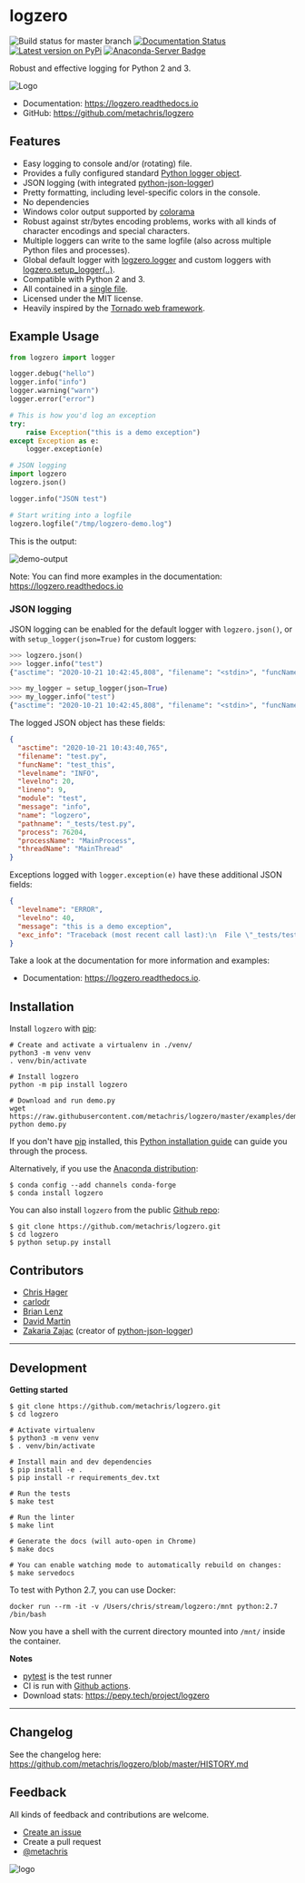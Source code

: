 # logzero

![Build status for master branch](https://github.com/metachris/logzero/workflows/Run%20the%20tests/badge.svg)
[![Documentation Status](https://readthedocs.org/projects/logzero/badge/?version=latest)](https://logzero.readthedocs.io/en/latest/?badge=latest)
[![Latest version on PyPi](https://img.shields.io/pypi/v/logzero.svg)](https://pypi.python.org/pypi/logzero)
[![Anaconda-Server Badge](https://anaconda.org/conda-forge/logzero/badges/version.svg)](https://anaconda.org/conda-forge/logzero)

Robust and effective logging for Python 2 and 3.

![Logo](https://raw.githubusercontent.com/metachris/logzero/master/docs/_static/demo-output-with-beaver.png)

* Documentation: https://logzero.readthedocs.io
* GitHub: https://github.com/metachris/logzero


Features
--------

* Easy logging to console and/or (rotating) file.
* Provides a fully configured standard [Python logger object](https://docs.python.org/2/library/logging.html#module-level-functions>).
* JSON logging (with integrated [python-json-logger](https://github.com/madzak/python-json-logger))
* Pretty formatting, including level-specific colors in the console.
* No dependencies
* Windows color output supported by [colorama](https://github.com/tartley/colorama)
* Robust against str/bytes encoding problems, works with all kinds of character encodings and special characters.
* Multiple loggers can write to the same logfile (also across multiple Python files and processes).
* Global default logger with [logzero.logger](https://logzero.readthedocs.io/en/latest/#i-logzero-logger) and custom loggers with [logzero.setup_logger(..)](https://logzero.readthedocs.io/en/latest/#i-logzero-setup-logger).
* Compatible with Python 2 and 3.
* All contained in a [single file](https://github.com/metachris/logzero/blob/master/logzero/__init__.py).
* Licensed under the MIT license.
* Heavily inspired by the [Tornado web framework](https://github.com/tornadoweb/tornado).


Example Usage
-------------

```python
from logzero import logger

logger.debug("hello")
logger.info("info")
logger.warning("warn")
logger.error("error")

# This is how you'd log an exception
try:
    raise Exception("this is a demo exception")
except Exception as e:
    logger.exception(e)

# JSON logging
import logzero
logzero.json()

logger.info("JSON test")

# Start writing into a logfile
logzero.logfile("/tmp/logzero-demo.log")
```

This is the output:

![demo-output](https://raw.githubusercontent.com/metachris/logzero/master/docs/_static/demo-output-json.png)

Note: You can find more examples in the documentation: https://logzero.readthedocs.io

### JSON logging

JSON logging can be enabled for the default logger with `logzero.json()`, or with `setup_logger(json=True)` for custom loggers:

```python
>>> logzero.json()
>>> logger.info("test")
{"asctime": "2020-10-21 10:42:45,808", "filename": "<stdin>", "funcName": "<module>", "levelname": "INFO", "levelno": 20, "lineno": 1, "module": "<stdin>", "message": "test", "name": "logzero_default", "pathname": "<stdin>", "process": 76179, "processName": "MainProcess", "threadName": "MainThread"}

>>> my_logger = setup_logger(json=True)
>>> my_logger.info("test")
{"asctime": "2020-10-21 10:42:45,808", "filename": "<stdin>", "funcName": "<module>", "levelname": "INFO", "levelno": 20, "lineno": 1, "module": "<stdin>", "message": "test", "name": "logzero_default", "pathname": "<stdin>", "process": 76179, "processName": "MainProcess", "threadName": "MainThread"}
```

The logged JSON object has these fields:

```json
{
  "asctime": "2020-10-21 10:43:40,765",
  "filename": "test.py",
  "funcName": "test_this",
  "levelname": "INFO",
  "levelno": 20,
  "lineno": 9,
  "module": "test",
  "message": "info",
  "name": "logzero",
  "pathname": "_tests/test.py",
  "process": 76204,
  "processName": "MainProcess",
  "threadName": "MainThread"
}
```

Exceptions logged with `logger.exception(e)` have these additional JSON fields:

```json
{
  "levelname": "ERROR",
  "levelno": 40,
  "message": "this is a demo exception",
  "exc_info": "Traceback (most recent call last):\n  File \"_tests/test.py\", line 15, in test_this\n    raise Exception(\"this is a demo exception\")\nException: this is a demo exception"
}
```

Take a look at the documentation for more information and examples:

* Documentation: https://logzero.readthedocs.io.


Installation
------------

Install `logzero` with [pip](https://pip.pypa.io):


```shell
# Create and activate a virtualenv in ./venv/
python3 -m venv venv
. venv/bin/activate

# Install logzero
python -m pip install logzero

# Download and run demo.py
wget https://raw.githubusercontent.com/metachris/logzero/master/examples/demo.py
python demo.py
```

If you don't have [pip](https://pip.pypa.io) installed, this [Python installation guide](http://docs.python-guide.org/en/latest/starting/installation/) can guide
you through the process.

Alternatively, if you use the [Anaconda distribution](https://www.anaconda.com/download/):

```shell
$ conda config --add channels conda-forge
$ conda install logzero
```

You can also install `logzero` from the public [Github repo](https://github.com/metachris/logzero):

```shell
$ git clone https://github.com/metachris/logzero.git
$ cd logzero
$ python setup.py install
```

Contributors
------------

* [Chris Hager](https://github.com/metachris)
* [carlodr](https://github.com/carlodri)
* [Brian Lenz](https://github.com/brianlenz)
* [David Martin](https://github.com/dmartin35)
* [Zakaria Zajac](madzak) (creator of [python-json-logger](https://github.com/madzak/python-json-logger))

---

Development
-----------

**Getting started**

```shell
$ git clone https://github.com/metachris/logzero.git
$ cd logzero

# Activate virtualenv
$ python3 -m venv venv
$ . venv/bin/activate

# Install main and dev dependencies
$ pip install -e .
$ pip install -r requirements_dev.txt

# Run the tests
$ make test

# Run the linter
$ make lint

# Generate the docs (will auto-open in Chrome)
$ make docs

# You can enable watching mode to automatically rebuild on changes:
$ make servedocs
```

To test with Python 2.7, you can use Docker:

```shell
docker run --rm -it -v /Users/chris/stream/logzero:/mnt python:2.7 /bin/bash
```

Now you have a shell with the current directory mounted into `/mnt/` inside the container.

**Notes**

* [pytest](https://docs.pytest.org/en/latest/) is the test runner
* CI is run with [Github actions](https://github.com/metachris/logzero/tree/master/.github/workflows).
* Download stats: https://pepy.tech/project/logzero

---

Changelog
---------

See the changelog here: https://github.com/metachris/logzero/blob/master/HISTORY.md


Feedback
--------

All kinds of feedback and contributions are welcome.

* [Create an issue](https://github.com/metachris/logzero/issues/new>)
* Create a pull request
* [@metachris](https://twitter.com/metachris)

![logo](https://raw.githubusercontent.com/metachris/logzero/master/docs/_static/logo-420.png)
